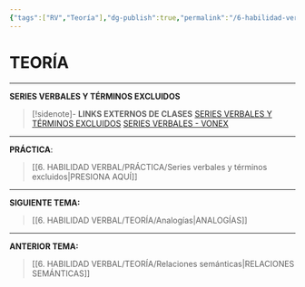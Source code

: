 ```yaml
---
{"tags":["RV","Teoría"],"dg-publish":true,"permalink":"/6-habilidad-verbal/teoria/series-verbales-y-terminos-excluidos/","dgPassFrontmatter":true}
---
```


# TEORÍA
---
**SERIES VERBALES Y TÉRMINOS EXCLUIDOS** 

>[!sidenote]- **LINKS EXTERNOS DE CLASES** 
>[SERIES VERBALES Y TÉRMINOS EXCLUIDOS](https://www.youtube.com/watch?v=Lz-qqOXTqXA) 
>[SERIES VERBALES - VONEX](https://www.youtube.com/watch?v=NsCp4rHS62o) 




----
**PRÁCTICA**:
>[[6. HABILIDAD VERBAL/PRÁCTICA/Series verbales y términos excluidos\|PRESIONA AQUÍ]]

---
**SIGUIENTE TEMA:** 
>[[6. HABILIDAD VERBAL/TEORÍA/Analogías\|ANALOGÍAS]]

---
**ANTERIOR TEMA:** 
>[[6. HABILIDAD VERBAL/TEORÍA/Relaciones semánticas\|RELACIONES SEMÁNTICAS]]

